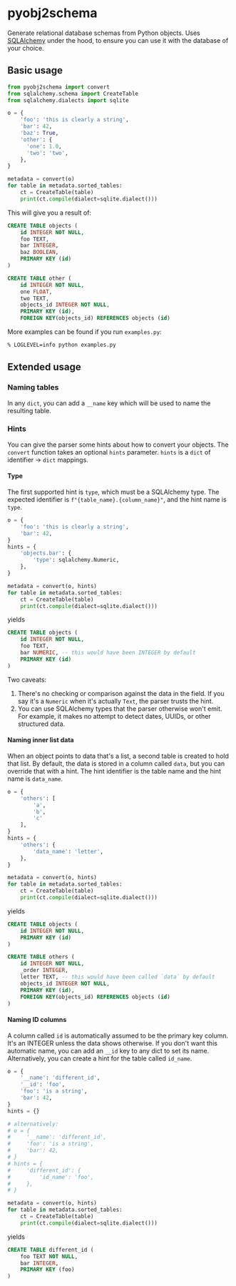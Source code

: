 # pyobj2schema
Generate relational database schemas from Python objects.
Uses [SQLAlchemy](https://sqlalchemy.org) under the hood, to ensure you can use it with the database of your choice.

## Basic usage

```python
from pyobj2schema import convert
from sqlalchemy.schema import CreateTable
from sqlalchemy.dialects import sqlite

o = {
    'foo': 'this is clearly a string',
    'bar': 42,
    'baz': True,
    'other': {
      'one': 1.0,
      'two': 'two',
    },
}

metadata = convert(o)
for table in metadata.sorted_tables:
    ct = CreateTable(table)
    print(ct.compile(dialect=sqlite.dialect()))
```

This will give you a result of:

```sql
CREATE TABLE objects (
	id INTEGER NOT NULL, 
	foo TEXT, 
	bar INTEGER, 
	baz BOOLEAN, 
	PRIMARY KEY (id)
)

CREATE TABLE other (
	id INTEGER NOT NULL, 
	one FLOAT, 
	two TEXT, 
	objects_id INTEGER NOT NULL, 
	PRIMARY KEY (id), 
	FOREIGN KEY(objects_id) REFERENCES objects (id)
```

More examples can be found if you run `examples.py`:
```bash
% LOGLEVEL=info python examples.py
```

## Extended usage

### Naming tables

In any `dict`, you can add a `__name` key which will be used to name the resulting table.

### Hints

You can give the parser some hints about how to convert your objects.
The `convert` function takes an optional `hints` parameter.
`hints` is a `dict` of identifier -> `dict` mappings.

#### Type
The first supported hint is `type`, which must be a SQLAlchemy type.
The expected identifier is `f"{table_name}.{column_name}"`, and the hint name is `type`.

```python
o = {
    'foo': 'this is clearly a string',
    'bar': 42,
}
hints = {
    'objects.bar': {
        'type': sqlalchemy.Numeric,
    },
}

metadata = convert(o, hints)
for table in metadata.sorted_tables:
    ct = CreateTable(table)
    print(ct.compile(dialect=sqlite.dialect()))
```

yields

```sql
CREATE TABLE objects (
	id INTEGER NOT NULL, 
	foo TEXT, 
	bar NUMERIC, -- this would have been INTEGER by default
	PRIMARY KEY (id)
)
```

Two caveats:
1. There's no checking or comparison against the data in the field.
If you say it's a `Numeric` when it's actually `Text`, the parser trusts the hint.
2. You can use SQLAlchemy types that the parser otherwise won't emit.
For example, it makes no attempt to detect dates, UUIDs, or other structured data.

#### Naming inner list data

When an object points to data that's a list, a second table is created to hold that list.
By default, the data is stored in a column called `data`, but you can override that with a hint.
The hint identifier is the table name and the hint name is `data_name`.

```python
o = {
    'others': [
        'a',
        'b',
        'c'
    ],
}
hints = {
    'others': {
        'data_name': 'letter',
    },
}

metadata = convert(o, hints)
for table in metadata.sorted_tables:
    ct = CreateTable(table)
    print(ct.compile(dialect=sqlite.dialect()))
```

yields

```sql
CREATE TABLE objects (
	id INTEGER NOT NULL, 
	PRIMARY KEY (id)
)

CREATE TABLE others (
	id INTEGER NOT NULL, 
	_order INTEGER, 
	letter TEXT, -- this would have been called `data` by default
	objects_id INTEGER NOT NULL, 
	PRIMARY KEY (id), 
	FOREIGN KEY(objects_id) REFERENCES objects (id)
)
```

#### Naming ID columns

A column called `id` is automatically assumed to be the primary key column.
It's an INTEGER unless the data shows otherwise.
If you don't want this automatic name, you can add an `__id` key to any dict to set its name.
Alternatively, you can create a hint for the table called `id_name`.

```python
o = {
    '__name': 'different_id',
    '__id': 'foo',
    'foo': 'is a string',
    'bar': 42,
}
hints = {}

# alternatively:
# o = {
#     '__name': 'different_id',
#     'foo': 'is a string',
#     'bar': 42,
# }
# hints = {
#     'different_id': {
#         'id_name': 'foo',
#     },
# }

metadata = convert(o, hints)
for table in metadata.sorted_tables:
    ct = CreateTable(table)
    print(ct.compile(dialect=sqlite.dialect()))
```

yields

```sql
CREATE TABLE different_id (
	foo TEXT NOT NULL, 
	bar INTEGER, 
	PRIMARY KEY (foo)
)
```
